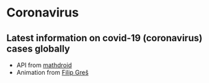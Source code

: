 # Coronavirus

## Latest information on covid-19 (coronavirus) cases globally

- API from [ mathdroid ](https://github.com/mathdroid/covid-19-api)
- Animation from [Filip Greš ](https://dribbble.com/shots/10809711-Coronavirus-Icons)
